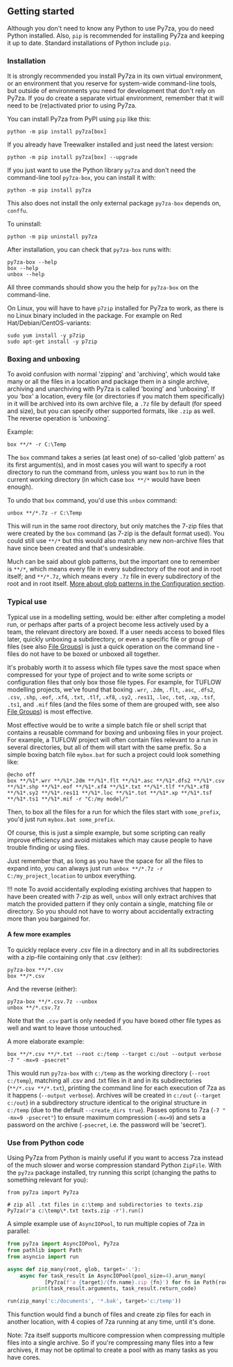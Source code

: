 ## Getting started

Although you don't need to know any Python to use Py7za, you do need Python installed. Also, `pip` is recommended for installing Py7za and keeping it up to date. Standard installations of Python include `pip`.

### Installation

It is strongly recommended you install Py7za in its own virtual environment, or an environment that you reserve for system-wide command-line tools, but outside of environments you need for development that don't rely on Py7za. If you do create a separate virtual environment, remember that it will need to be (re)activated prior to using Py7za. 

You can install Py7za from PyPI using `pip` like this:
```commandline
python -m pip install py7za[box]
```

If you already have Treewalker installed and just need the latest version:
```commandline
python -m pip install py7za[box] --upgrade
```

If you just want to use the Python library `py7za` and don't need the command-line tool `py7za-box`, you can install it with: 
```commandline
python -m pip install py7za
```
This also does not install the only external package `py7za-box` depends on, `conffu`.

To uninstall:
```commandline
python -m pip uninstall py7za
```

After installation, you can check that `py7za-box` runs with:
```commandline
py7za-box --help
box --help
unbox --help
```
All three commands should show you the help for `py7za-box` on the command-line.

On Linux, you will have to have `p7zip` installed for Py7za to work, as there is no Linux binary included in the package. For example on Red Hat/Debian/CentOS-variants:
```commandline
sudo yum install -y p7zip
sudo apt-get install -y p7zip
```

### Boxing and unboxing

To avoid confusion with normal 'zipping' and 'archiving', which would take many or all the files in a location and package them in a single archive, archiving and unarchiving with Py7za is called 'boxing' and 'unboxing'. If you 'box' a location, every file (or directories if you match them specifically) in it will be archived into its own archive file, a `.7z` file by default (for speed and size), but you can specify other supported formats, like `.zip` as well. The reverse operation is 'unboxing'.

Example:
```commandline
box **/* -r C:\Temp
```
The `box` command takes a series (at least one) of so-called 'glob pattern' as its first argument(s), and in most cases you will want to specify a root directory to run the command from, unless you want `box` to run in the current working directory (in which case `box **/*` would have been enough).

To undo that `box` command, you'd use this `unbox` command:
```commandline
unbox **/*.7z -r C:\Temp
```
This will run in the same root directory, but only matches the 7-zip files that were created by the `box` command (as 7-zip is the default format used). You could still use `**/*` but this would also match any new non-archive files that have since been created and that's undesirable.

Much can be said about glob patterns, but the important one to remember is `**/*`, which means every file in every subdirectory of the root and in root itself; and `**/*.7z`, which means every `.7z` file in every subdirectory of the root and in root itself. [More about glob patterns in the Configuration section](../configuration/#glob-patterns).

### Typical use

Typical use in a modelling setting, would be: either after completing a model run, or perhaps after parts of a project become less actively used by a team, the relevant directory are boxed. If a user needs access to boxed files later, quickly unboxing a subdirectory, or even a specific file or group of files (see also [File Groups](../configuration/#glob-patterns)) is just a quick operation on the command line - files do not have to be boxed or unboxed all together.

It's probably worth it to assess which file types save the most space when compressed for your type of project and to write some scripts or configuration files that only box those file types. For example, for TUFLOW modelling projects, we've found that boxing `.wrr`, `.2dm`, `.flt`, `.asc`, `.dfs2`, `.csv`, `.shp`, `.eof`, `.xf4`, `.txt`, `.tlf`, `.xf8`, `.sy2`, `.res11`, `.loc`, `.tot`, `.xp`, `.tsf`, `.ts1`, and `.mif` files (and the files some of them are grouped with, see also [File Groups](../configuration/#file-groups)) is most effective.

Most effective would be to write a simple batch file or shell script that contains a reusable command for boxing and unboxing files in your project. For example, a TUFLOW project will often contain files relevant to a run in several directories, but all of them will start with the same prefix. So a simple boxing batch file `mybox.bat` for such a project could look something like:
```shell
@echo off
box **/%1*.wrr **/%1*.2dm **/%1*.flt **/%1*.asc **/%1*.dfs2 **/%1*.csv **/%1*.shp **/%1*.eof **/%1*.xf4 **/%1*.txt **/%1*.tlf **/%1*.xf8 **/%1*.sy2 **/%1*.res11 **/%1*.loc **/%1*.tot **/%1*.xp **/%1*.tsf **/%1*.ts1 **/%1*.mif -r "C:/my model/"
```
Then, to box all the files for a run for which the files start with `some_prefix`, you'd just run `mybox.bat some_prefix`.

Of course, this is just a simple example, but some scripting can really improve efficiency and avoid mistakes which may cause people to have trouble finding or using files.

Just remember that, as long as you have the space for all the files to expand into, you can always just run `unbox **/*.7z -r C:/my_project_location` to unbox everything.

!!! note
    To avoid accidentally exploding existing archives that happen to have been created with 7-zip as well, `unbox` will only extract archives that match the provided pattern if they only contain a single, matching file or directory. So you should not have to worry about accidentally extracting more than you bargained for.

#### A few more examples

To quickly replace every .csv file in a directory and in all its subdirectories with a zip-file containing only that .csv (either):
```commandline
py7za-box **/*.csv
box **/*.csv
```

And the reverse (either):
```commandline
py7za-box **/*.csv.7z --unbox
unbox **/*.csv.7z
```
Note that the `.csv` part is only needed if you have boxed other file types as well and want to leave those untouched.

A more elaborate example:
```commandline
box **/*.csv **/*.txt --root c:/temp --target c:/out --output verbose -7 " -mx=9 -psecret" 
```

This would run `py7za-box` with `c:/temp` as the working directory (`--root c:/temp`), matching all .csv and .txt files in it and in its subdirectories (`**/*.csv **/*.txt`), printing the command line for each execution of 7za as it happens (`--output verbose`). Archives will be created in `c:/out` (`--target c:/out`) in a subdirectory structure identical to the original structure in `c:/temp` (due to the default `--create_dirs true`). Passes options to 7za (`-7 " -mx=9 -psecret"`) to ensure maximum compression (`-mx=9`) and sets a password on the archive (`-psecret`, i.e. the password will be 'secret').


### Use from Python code

Using Py7za from Python is mainly useful if you want to access 7za instead of the much slower and worse compression standard Python `ZipFile`. With the `py7za` package installed, try running this script (changing the paths to something relevant for you):
```
from py7za import Py7za

# zip all .txt files in c:\temp and subdirectories to texts.zip
Py7za(r'a c:\temp\*.txt texts.zip -r').run()
```

A simple example use of `AsyncIOPool`, to run multiple copies of 7za in parallel:
```python
from py7za import AsyncIOPool, Py7za
from pathlib import Path
from asyncio import run

async def zip_many(root, glob, target='.'):
    async for task_result in AsyncIOPool(pool_size=4).arun_many(
            [Py7za(f'a {target}/{fn.name}.zip {fn}') for fn in Path(root).glob(glob)]):
        print(task_result.arguments, task_result.return_code)

run(zip_many('c:/documents', '*.bak', target='c:/temp'))
```
This function would find a bunch of files and create zip files for each in another location, with 4 copies of 7za running at any time, until it's done.

Note: 7za itself supports multicore compression when compressing multiple files into a single archive. So if you're compressing many files into a few archives, it may not be optimal to create a pool with as many tasks as you have cores.
